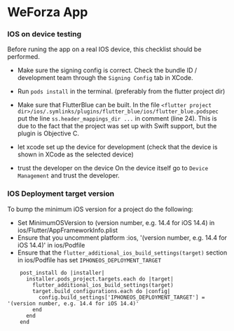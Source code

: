 # WeForza App

### IOS on device testing

Before runing the app on a real IOS device, this checklist should be performed.

- Make sure the signing config is correct.
Check the bundle ID / development team through the `Signing Config` tab in XCode.

- Run `pods install` in the terminal.
(preferably from the flutter project dir)

- Make sure that FlutterBlue can be built.
In the file `<flutter project dir>/ios/.symlinks/plugins/flutter_blue/ios/flutter_blue.podspec`
put the line `ss.header_mappings_dir ...` in comment (line 24).
This is due to the fact that the project was set up with Swift support, but the plugin is Objective C.

- let xcode set up the device for development 
(check that the device is shown in XCode as the selected device)

- trust the developer on the device
On the device itself go to `Device Management` and trust the developer.


### IOS Deployment target version

To bump the minimum iOS version for a project do the following:

- Set MinimumOSVersion to (version number, e.g. 14.4 for iOS 14.4) in ios/Flutter/AppFrameworkInfo.plist
- Ensure that you uncomment platform :ios, '(version number, e.g. 14.4 for iOS 14.4)' in ios/Podfile 
- Ensure that the `flutter_additional_ios_build_settings(target)` section in ios/Podfile has set `IPHONEOS_DEPLOYMENT_TARGET`
```
    post_install do |installer|
      installer.pods_project.targets.each do |target|
        flutter_additional_ios_build_settings(target)
        target.build_configurations.each do |config|
          config.build_settings['IPHONEOS_DEPLOYMENT_TARGET'] = '(version number, e.g. 14.4 for iOS 14.4)'
        end
      end
    end
```
